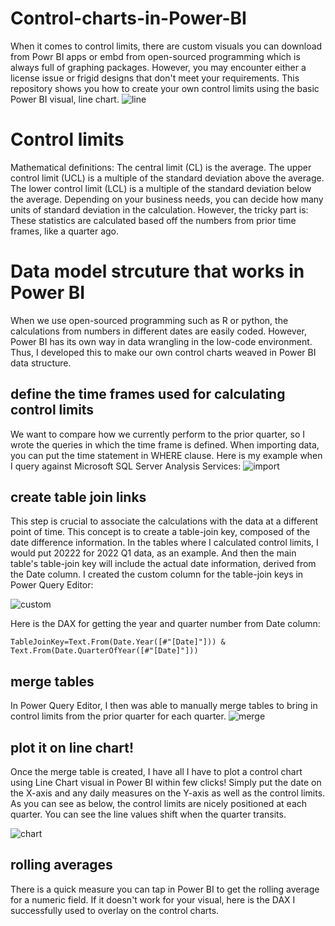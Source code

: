 # Control-charts-in-Power-BI
When it comes to control limits, there are custom visuals you can download from Powr BI apps or embd from open-sourced programming which is always full of graphing packages. However, you may encounter either a license issue or frigid designs that don't meet your requirements.  This repository shows you how to create your own control limits using the basic Power BI visual, line chart.
![line](https://user-images.githubusercontent.com/22305109/234286654-564179c5-ecdd-4330-8c6e-a6138f40d6a5.PNG)
# Control limits
Mathematical definitions: The central limit (CL) is the average. The upper control limit (UCL) is a multiple of the standard deviation above the average. The lower control limit (LCL) is a multiple of the standard deviation below the average. Depending on your business needs, you can decide how many units of standard deviation in the calculation. However, the tricky part is: These statistics are calculated based off the numbers from prior time frames, like a quarter ago. 
# Data model strcuture that works in Power BI
When we use open-sourced programming such as R or python, the calculations from numbers in different dates are easily coded. However, Power BI has its own way in data wrangling in the low-code environment. Thus, I developed this to make our own control charts weaved in Power BI data structure. 
## define the time frames used for calculating control limits
We want to compare how we currently perform to the prior quarter, so I wrote the queries in which the time frame is defined. When importing data, you can put the time statement in WHERE clause. Here is my example when I query against Microsoft SQL Server Analysis Services:
![import](https://user-images.githubusercontent.com/22305109/234293734-836685b2-5908-4ab1-a6bf-2bf912448fcc.PNG)

## create table join links
This step is crucial to associate the calculations with the data at a different point of time. This concept is to create a table-join key, composed of the date difference information. In the tables where I calculated control limits, I would put 20222 for 2022 Q1 data, as an example. And then the main table's table-join key will include the actual date information, derived from the Date column. I created the custom column for the table-join keys in Power Query Editor:

![custom](https://user-images.githubusercontent.com/22305109/234354347-c016bef5-a47c-4f5f-a333-aab001e43463.PNG)

Here is the DAX for getting the year and quarter number from Date column:
```
TableJoinKey=Text.From(Date.Year([#"[Date]"])) & Text.From(Date.QuarterOfYear([#"[Date]"]))
```

## merge tables
In Power Query Editor, I then was able to manually merge tables to bring in control limits from the prior quarter for each quarter.
![merge](https://user-images.githubusercontent.com/22305109/234357040-3d8b2fa1-8c8b-44dd-82bc-b2aa1fb08f63.PNG)

## plot it on line chart!
Once the merge table is created, I have all I have to plot a control chart using Line Chart visual in Power BI within few clicks! Simply put the date on the X-axis and any daily measures on the Y-axis as well as the control limits. As you can see as below, the control limits are nicely positioned at each quarter. You can see the line values shift when the quarter transits. 

![chart](https://user-images.githubusercontent.com/22305109/234358302-5aa3d9a7-fcf3-478c-b4d4-d812ae264a04.PNG)

## rolling averages
There is a quick measure you can tap in Power BI to get the rolling average for a numeric field. If it doesn't work for your visual, here is the DAX I successfully used to overlay on the control charts.

